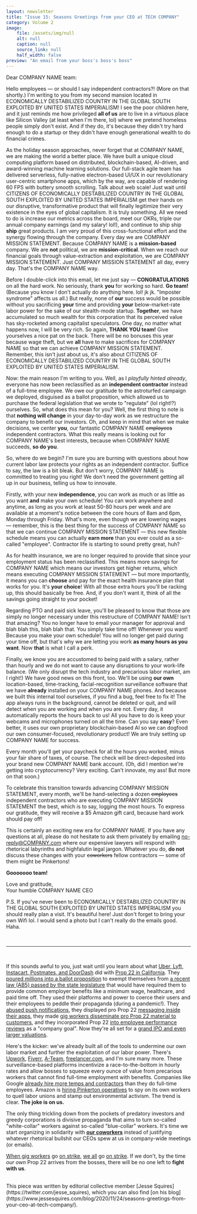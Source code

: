 ```yaml
---
layout: newsletter
title: "Issue 15: Seasons Greetings from your CEO at TECH COMPANY"
category: Volume 2
image:
    file: /assets/img/null
    alt: null
    caption: null
    source_link: null
    half_width: false
preview: "An email from your boss's boss's boss"
---
```


Dear COMPANY NAME team:

Hello employees &mdash; or should I say independent contractors?! (More on that shortly.) I'm writing to you from my second mansion located in ECONOMICALLY DESTABILIZED COUNTRY IN THE GLOBAL SOUTH EXPLOITED BY UNITED STATES IMPERIALISM! I see the poor children here, and it just reminds me how privileged **all of us** are to live in a virtuous place like Silicon Valley (at least when I'm there, lol) where we pretend homeless people simply don't exist. And if they do, it's because they didn't try hard enough to do a startup or they didn't have enough generational wealth to do financial crimes.

<!--excerpt-->

As the holiday season approaches, never forget that at COMPANY NAME, we are making the world a better place. We have built a unique cloud computing platform based on distributed, blockchain-based, AI-driven, and award-winning machine learning solutions. Our full-stack agile team has delivered serverless, fully-native electron-based UI/UX in our revolutionary user-centric smartphone apps, which by the way, are capable of rendering 60 FPS with buttery smooth scrolling. Talk about web scale! Just wait until CITIZENS OF ECONOMICALLY DESTABILIZED COUNTRY IN THE GLOBAL SOUTH EXPLOITED BY UNITED STATES IMPERIALISM get their hands on our disruptive, transformative product that will finally legitimize their very existence in the eyes of global capitalism. It is truly something. All we need to do is increase our metrics across the board, meet our OKRs, triple our annual company earnings (and my salary! lol!), and continue to ship ship **ship** great products. I am very proud of this cross-functional effort and the synergy flowing through the company. Every day we are COMPANY MISSION STATEMENT. Because COMPANY NAME is a **mission-based** company. We are **not** political, we are **mission-critical**. When we reach our financial goals through value-extraction and exploitation, we are COMPANY MISSION STATEMENT. Just COMPANY MISSION STATEMENT all day, every day. That's the COMPANY NAME way.

Before I double-click into this email, let me just say &mdash; **CONGRATULATIONS** on all the hard work. No seriously, thank **you** for working so hard. **Go team!** (Because you know I don't actually do anything here. lol! jk jk. "Imposter syndrome" affects us all.) But really, none of **our** success would be possible without you sacrificing **your** time and providing **your** below-market-rate labor power for the sake of our stealth-mode startup. **Together**, we have accumulated so much wealth for this corporation that its perceived value has sky-rocketed among capitalist speculators. One day, no matter what happens now, I will be very rich. So again, **THANK YOU team!** Give yourselves a nice pat on the back. There will be no bonuses this year because wage theft, but we **all** have to make sacrifices for COMPANY NAME so that we can achieve COMPANY MISSION STATEMENT. Remember, this isn't just about us, it's also about CITIZENS OF ECONOMICALLY DESTABILIZED COUNTRY IN THE GLOBAL SOUTH EXPLOITED BY UNITED STATES IMPERIALISM.

Now: the main reason I'm writing to you. Well, as I *playfully hinted already*, everyone has now been reclassified as an **independent contractor** instead of a full-time employee. We owe our gratitude to the astroturfed campaign we deployed, disguised as a ballot proposition, which allowed us to purchase the federal legislation that we wrote to "regulate" (lol right!?) ourselves. So, what does this mean for you? Well, the first thing to note is that **nothing will change** in your day-to-day work as we restructure the company to benefit our investors. Oh, and keep in mind that when we make decisions, we center **you**, our fantastic COMPANY NAME ~~employees~~ independent contractors. What this really means is looking out for COMPANY NAME's best interests, because when COMPANY NAME succeeds, **so do you**.

So, where do we begin? I'm sure you are burning with questions about how current labor law protects your rights as an independent contractor. Suffice to say, the law is a bit bleak. But don't worry, COMPANY NAME is committed to treating you right! We don't need the government getting all up in our business, telling us how to innovate.

Firstly, with your new **independence**, you can work as much or as little as you want **and** make your own schedule! You can work anywhere and anytime, as long as you work at least 50-80 hours per week and are available at a moment's notice between the core hours of 8am and 6pm, Monday through Friday. What's more, even though we are lowering wages &mdash; remember, this is the best thing for the success of COMPANY NAME so that we can continue COMPANY MISSION STATEMENT &mdash; this new flexible schedule means you can actually **earn more** than you ever could as a so-called "employee". Contractor life is starting to sound pretty great, huh?

As for health insurance, we are no longer required to provide that since your employment status has been reclassified. This means more savings for COMPANY NAME which means our investors get higher returns, which means executing COMPANY MISSION STATEMENT &mdash; but more importantly, it means you can **choose** and pay for the exact health insurance plan that works for you. It's **your choice**! With all those extra hours you'll be racking up, this should basically be free. And, if you don't want it, think of all the savings going straight to your pocket!

Regarding PTO and paid sick leave, you'll be pleased to know that those are simply no longer necessary under this restructure of COMPANY NAME! Isn't that amazing? You no longer have to email your manager for approval and blah blah this, blah blah that. You simply take time off! Whenever you want! Because you make your own schedule! You will no longer get paid during your time off, but that's why we are letting you work **as many hours as you want**. Now **that** is what I call a perk.

Finally, we know you are accustomed to being paid with a salary, rather than hourly and we do not want to cause any disruptions to your work-life balance. (We only disrupt the tech industry and precarious labor market, am I right!) We have good news on this front, too. We'll be using **our own** location-based, time-tracking,  facial-recognition surveillance software that we have **already** installed on your COMPANY NAME phones. And because we built this internal tool ourselves, if you find a bug, feel free to fix it! The app always runs in the background, cannot be deleted or quit, and will detect when you are working and when you are not. Every day, it automatically reports the hours back to us! All you have to do is keep your webcams and microphones turned on all the time. Can you say **easy**? Even better, it uses our own proprietary blockchain-based AI so we can dogfood our own consumer-focused, revolutionary product! We are truly setting up COMPANY NAME for success.

Every month you'll get your paycheck for all the hours you worked, minus your fair share of taxes, of course. The check will be direct-deposited into your brand new COMPANY NAME bank account. (Oh, did I mention we're getting into cryptocurrency? Very exciting. Can't innovate, my ass! But more on that soon.)

To celebrate this transition towards advancing COMPANY MISSION STATEMENT, every month, we'll be hand-selecting a dozen ~~employees~~ independent contractors who are executing COMPANY MISSION STATEMENT the best, which is to say, logging the most hours. To express our gratitude, they will receive a $5 Amazon gift card, because hard work should pay off!

This is certainly an exciting new era for COMPANY NAME. If you have any questions at all, please do not hesitate to ask them privately by emailing no-reply@COMPANY.com where our expensive lawyers will respond with rhetorical labyrinths and highfalutin legal jargon. Whatever you do, **do not** discuss these changes with your ~~coworkers~~ fellow contractors &mdash; some of them might be Pinkertons!

**Gooooooo team!**

Love and gratitude,<br/>
Your humble COMPANY NAME CEO

P.S. If you've never been to ECONOMICALLY DESTABILIZED COUNTRY IN THE GLOBAL SOUTH EXPLOITED BY UNITED STATES IMPERIALISM you should really plan a visit. It's beautiful here! Just don't forget to bring your own Wifi lol. I would send a photo but I can't really do the emails good. Haha.

<br/>
<hr>
<br/>

If this sounds awful to you, just wait until you learn about what [Uber, Lyft,](https://www.nytimes.com/2020/11/04/technology/california-uber-lyft-prop-22.html) [Instacart, Postmates, and DoorDash](https://sf.eater.com/2020/10/16/21520005/doordash-prop-22-gig-workers-ab5-apps) did with [Prop 22 in California](https://www.hrw.org/news/2020/10/15/california-proposition-22-threatens-gig-workers-rights). They [poured millions into a ballot proposition](https://www.buzzfeednews.com/article/carolineodonovan/uber-lyft-proposition-22-workers-rights) to exempt themselves from [a recent law (AB5) passed by the state legislature](https://www.vox.com/2019/9/11/20850878/california-passes-ab5-bill-uber-lyft) that would have required them to provide common employer benefits like a minimum wage, healthcare, and paid time off. They used their platforms and power to coerce their users and their employees to peddle their propaganda (during a pandemic!). They [abused push notifications](https://www.theverge.com/2020/10/15/21517316/uber-spamming-user-political-push-notifications-prop-22-vote), they displayed pro Prop 22 [messaging inside their apps](https://www.theverge.com/2020/11/4/21549760/uber-lyft-prop-22-win-vote-app-message-notifications), they made [gig workers disseminate pro Prop 22 material to customers](https://sanfrancisco.cbslocal.com/2020/10/13/prop-22-instacart-provided-some-contract-workers-with-stickers-fliers-promoting-controversial-ballot-measure/), and they incorporated Prop 22 [into employee performance reviews](https://news.techworkerscoalition.org/2020/10/30/issue-13/) as a "company goal". Now they're all set for a [grand IPO and even larger valuations](https://www.cnbc.com/2020/11/05/california-prop-22-win-improves-doordash-instacart-ipo-prospects.html).

Here's the kicker: we've already built all of the tools to undermine our own labor market and further the exploitation of our labor power. There's [Upwork](https://upwork.com), [Fiverr](https://www.fiverr.com), [A-Team](https://join.a.team), [freelancer.com](https://www.freelancer.com), and I'm sure many more. These surveillance-based platforms incentivize a race-to-the-bottom in hourly rates and allow bosses to squeeze every ounce of value from precarious workers that cannot find full-time employment with benefits. Companies like Google [already hire more temps and contractors](https://www.nytimes.com/2019/05/28/technology/google-temp-workers.html) than they do full-time employees. Amazon is [hiring Pinkerton operatives](https://www.vice.com/en/article/5dp3yn/amazon-leaked-reports-expose-spying-warehouse-workers-labor-union-environmental-groups-social-movements) to spy on its own workers to quell labor unions and stamp out environmental activism. The trend is clear. **The joke is on us.**

The only thing trickling down from the pockets of predatory investors and greedy corporations is divisive propaganda that aims to turn so-called "white-collar" workers against so-called "blue-collar" workers. It's time we start organizing in solidarity with [**our coworkers**](https://drivers-united.org) instead of justifying whatever rhetorical bullshit our CEOs spew at us in company-wide meetings (or emails).

[When gig workers](https://www.vice.com/en/article/v7gzd8/targets-gig-workers-will-strike-to-protest-switch-to-algorithmic-pay-model) go [on strike](https://www.vice.com/en/article/jgxazk/they-arent-anything-without-us-gig-workers-are-striking-throughout-latin-america), [we all](https://www.washingtonpost.com/technology/2020/05/01/amazon-instacart-workers-strike/) go [on strike](https://www.vice.com/en/article/epdxwm/covid-19-surges-are-driving-tech-worker-strikes-and-protests). If we don't, by the time *our own* Prop 22 arrives from the bosses, there will be no one left to **fight with us**.

<br/>
<div markdown="1" class="text-secondary mt-2 mb-2">
This piece was written by editorial collective member [Jesse Squires](https://twitter.com/jesse_squires), which you can also find [on his blog](https://www.jessesquires.com/blog/2020/11/24/seasons-greetings-from-your-ceo-at-tech-company/).
</div>
